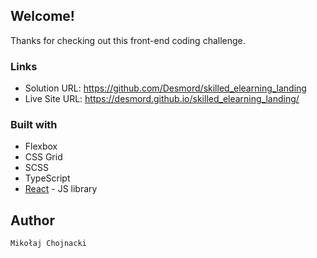 ## Welcome!

Thanks for checking out this front-end coding challenge.

### Links

- Solution URL: https://github.com/Desmord/skilled_elearning_landing
- Live Site URL: https://desmord.github.io/skilled_elearning_landing/

### Built with

- Flexbox
- CSS Grid
- SCSS
- TypeScript
- [React](https://reactjs.org/) - JS library

## Author

    Mikołaj Chojnacki


